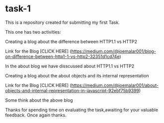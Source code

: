 # task-1
This is a repository created for submitting my first Task.

This one has two activities:

Creating a blog about the difference between HTTP1.1 vs HTTP2

Link for the Blog [CLICK HERE] (https://medium.com/@joemalar001/blog-on-difference-between-http1-1-vs-http2-32351d1cd74e)

In the about blog we have disscussed about HTTP1.1 vs HTTP2

Creating a blog about the about objects and its internal representation

Link for the Blog [CLICK HERE] (https://medium.com/@joemalar001/about-objects-and-internal-representation-in-javascript-92ebf75b9399)

Some think about the above blog

Thanks for spending time on evaluating the task,awaiting for your valuable feedback. Once again thanks.
